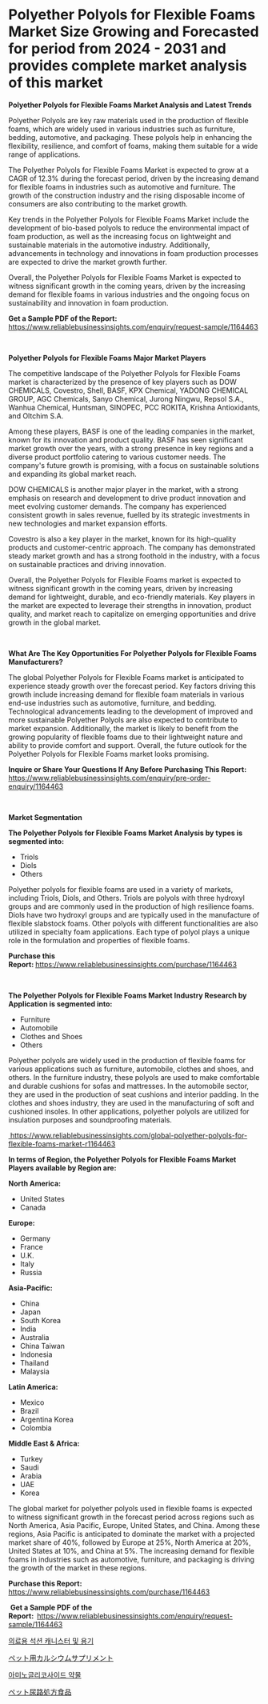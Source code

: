 <p><h1>Polyether Polyols for Flexible Foams Market Size Growing and Forecasted for period from 2024 - 2031 and provides complete market analysis of this market</h1></p><p><strong>Polyether Polyols for Flexible Foams Market Analysis and Latest Trends</strong></p>
<p><p>Polyether Polyols are key raw materials used in the production of flexible foams, which are widely used in various industries such as furniture, bedding, automotive, and packaging. These polyols help in enhancing the flexibility, resilience, and comfort of foams, making them suitable for a wide range of applications.</p><p>The Polyether Polyols for Flexible Foams Market is expected to grow at a CAGR of 12.3% during the forecast period, driven by the increasing demand for flexible foams in industries such as automotive and furniture. The growth of the construction industry and the rising disposable income of consumers are also contributing to the market growth.</p><p>Key trends in the Polyether Polyols for Flexible Foams Market include the development of bio-based polyols to reduce the environmental impact of foam production, as well as the increasing focus on lightweight and sustainable materials in the automotive industry. Additionally, advancements in technology and innovations in foam production processes are expected to drive the market growth further.</p><p>Overall, the Polyether Polyols for Flexible Foams Market is expected to witness significant growth in the coming years, driven by the increasing demand for flexible foams in various industries and the ongoing focus on sustainability and innovation in foam production.</p></p>
<p><strong>Get a Sample PDF of the Report:&nbsp;</strong> <a href="https://www.reliablebusinessinsights.com/enquiry/request-sample/1164463">https://www.reliablebusinessinsights.com/enquiry/request-sample/1164463</a></p>
<p>&nbsp;</p>
<p><strong>Polyether Polyols for Flexible Foams Major Market Players</strong></p>
<p><p>The competitive landscape of the Polyether Polyols for Flexible Foams market is characterized by the presence of key players such as DOW CHEMICALS, Covestro, Shell, BASF, KPX Chemical, YADONG CHEMICAL GROUP, AGC Chemicals, Sanyo Chemical, Jurong Ningwu, Repsol S.A., Wanhua Chemical, Huntsman, SINOPEC, PCC ROKITA, Krishna Antioxidants, and Oltchim S.A.</p><p>Among these players, BASF is one of the leading companies in the market, known for its innovation and product quality. BASF has seen significant market growth over the years, with a strong presence in key regions and a diverse product portfolio catering to various customer needs. The company's future growth is promising, with a focus on sustainable solutions and expanding its global market reach.</p><p>DOW CHEMICALS is another major player in the market, with a strong emphasis on research and development to drive product innovation and meet evolving customer demands. The company has experienced consistent growth in sales revenue, fuelled by its strategic investments in new technologies and market expansion efforts.</p><p>Covestro is also a key player in the market, known for its high-quality products and customer-centric approach. The company has demonstrated steady market growth and has a strong foothold in the industry, with a focus on sustainable practices and driving innovation.</p><p>Overall, the Polyether Polyols for Flexible Foams market is expected to witness significant growth in the coming years, driven by increasing demand for lightweight, durable, and eco-friendly materials. Key players in the market are expected to leverage their strengths in innovation, product quality, and market reach to capitalize on emerging opportunities and drive growth in the global market.</p></p>
<p>&nbsp;</p>
<p><strong>What Are The Key Opportunities For Polyether Polyols for Flexible Foams Manufacturers?</strong></p>
<p><p>The global Polyether Polyols for Flexible Foams market is anticipated to experience steady growth over the forecast period. Key factors driving this growth include increasing demand for flexible foam materials in various end-use industries such as automotive, furniture, and bedding. Technological advancements leading to the development of improved and more sustainable Polyether Polyols are also expected to contribute to market expansion. Additionally, the market is likely to benefit from the growing popularity of flexible foams due to their lightweight nature and ability to provide comfort and support. Overall, the future outlook for the Polyether Polyols for Flexible Foams market looks promising.</p></p>
<p><strong>Inquire or Share Your Questions If Any Before Purchasing This Report:</strong> <a href="https://www.reliablebusinessinsights.com/enquiry/pre-order-enquiry/1164463">https://www.reliablebusinessinsights.com/enquiry/pre-order-enquiry/1164463</a></p>
<p>&nbsp;</p>
<p><strong>Market Segmentation</strong></p>
<p><strong>The Polyether Polyols for Flexible Foams Market Analysis by types is segmented into:</strong></p>
<p><ul><li>Triols</li><li>Diols</li><li>Others</li></ul></p>
<p><p>Polyether polyols for flexible foams are used in a variety of markets, including Triols, Diols, and Others. Triols are polyols with three hydroxyl groups and are commonly used in the production of high resilience foams. Diols have two hydroxyl groups and are typically used in the manufacture of flexible slabstock foams. Other polyols with different functionalities are also utilized in specialty foam applications. Each type of polyol plays a unique role in the formulation and properties of flexible foams.</p></p>
<p><strong>Purchase this Report:&nbsp;</strong><a href="https://www.reliablebusinessinsights.com/purchase/1164463">https://www.reliablebusinessinsights.com/purchase/1164463</a></p>
<p>&nbsp;</p>
<p><strong>The Polyether Polyols for Flexible Foams Market Industry Research by Application is segmented into:</strong></p>
<p><ul><li>Furniture</li><li>Automobile</li><li>Clothes and Shoes</li><li>Others</li></ul></p>
<p><p>Polyether polyols are widely used in the production of flexible foams for various applications such as furniture, automobile, clothes and shoes, and others. In the furniture industry, these polyols are used to make comfortable and durable cushions for sofas and mattresses. In the automobile sector, they are used in the production of seat cushions and interior padding. In the clothes and shoes industry, they are used in the manufacturing of soft and cushioned insoles. In other applications, polyether polyols are utilized for insulation purposes and soundproofing materials.</p></p>
<p><a href="https://www.reliablebusinessinsights.com/global-polyether-polyols-for-flexible-foams-market-r1164463">&nbsp;https://www.reliablebusinessinsights.com/global-polyether-polyols-for-flexible-foams-market-r1164463</a></p>
<p><strong>In terms of Region, the Polyether Polyols for Flexible Foams Market Players available by Region are:</strong></p>
<p>
    <p> <strong> North America: </strong>
        <ul>
            <li>United States</li>
            <li>Canada</li>
        </ul>
        </p> 
    <p> <strong> Europe: </strong>
        <ul>
            <li>Germany</li>
            <li>France</li>
            <li>U.K.</li>
            <li>Italy</li>
            <li>Russia</li>
        </ul>
        </p> 
    <p> <strong> Asia-Pacific: </strong>
        <ul>
            <li>China</li>
            <li>Japan</li>
            <li>South Korea</li>
            <li>India</li>
            <li>Australia</li>
            <li>China Taiwan</li>
            <li>Indonesia</li>
            <li>Thailand</li>
            <li>Malaysia</li>
        </ul>
        </p> 
    <p> <strong> Latin America: </strong>
        <ul>
            <li>Mexico</li>
            <li>Brazil</li>
            <li>Argentina Korea</li>
            <li>Colombia</li>
        </ul>
        </p> 
    <p> <strong> Middle East & Africa: </strong>
        <ul>
            <li>Turkey</li>
            <li>Saudi</li>
            <li>Arabia</li>
            <li>UAE</li>
            <li>Korea</li>
        </ul>
    </p>
    </p>
<p><p>The global market for polyether polyols used in flexible foams is expected to witness significant growth in the forecast period across regions such as North America, Asia Pacific, Europe, United States, and China. Among these regions, Asia Pacific is anticipated to dominate the market with a projected market share of 40%, followed by Europe at 25%, North America at 20%, United States at 10%, and China at 5%. The increasing demand for flexible foams in industries such as automotive, furniture, and packaging is driving the growth of the market in these regions.</p></p>
<p><strong>Purchase this Report: </strong><a href="https://www.reliablebusinessinsights.com/purchase/1164463">https://www.reliablebusinessinsights.com/purchase/1164463</a></p>
<p>&nbsp;<strong>Get a Sample PDF of the Report:&nbsp;&nbsp;</strong><a href="https://www.reliablebusinessinsights.com/enquiry/request-sample/1164463">https://www.reliablebusinessinsights.com/enquiry/request-sample/1164463</a></p>
<p><strong></strong></p>
<p><p><a href="https://github.com/dollarearner151/Market-Research-Report-List-1/blob/main/878582489626.md">의료용 석션 캐니스터 및 용기</a></p><p><a href="https://github.com/dathomson6534/Market-Research-Report-List-1/blob/main/112945698151.md">ペット用カルシウムサプリメント</a></p><p><a href="https://github.com/Gregost89076vddcv/Market-Research-Report-List-1/blob/main/175909889625.md">아미노글리코사이드 약물</a></p><p><a href="https://github.com/AriMuller2009/Market-Research-Report-List-1/blob/main/688174998150.md">ペット尿路処方食品</a></p></p>